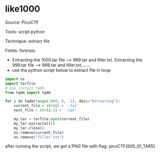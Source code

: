 # like1000

Source: PicoCTF

Tools: script python

Technique: extract file

Fields: forensic

- Extracting the 1000.tar file —> 999.tar and filler.txt. Extracting the 999.tar file —> 998.tar and filler.txt,…….
- use the python script below to extract file in loop:

```python
import os
import tarfile
# pip install tqdm
from tqdm import tqdm

for i in tqdm(range(1000, 0, -1), desc="Extracting"):
    current_file = str(i) + '.tar'
    next_file = str(i-1) + '.tar'

    my_tar = tarfile.open(current_file)
    my_tar.extractall()
    my_tar.close()
    os.remove(current_file)
    os.remove("filler.txt")
```

after running the script, we got a PNG file with flag: picoCTF{l0t5_0f_TAR5}
